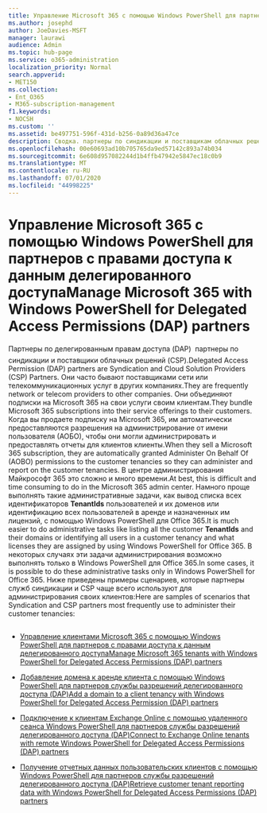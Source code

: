 ```yaml
---
title: Управление Microsoft 365 с помощью Windows PowerShell для партнеров с правами доступа к данным делегированного доступа
ms.author: josephd
author: JoeDavies-MSFT
manager: laurawi
audience: Admin
ms.topic: hub-page
ms.service: o365-administration
localization_priority: Normal
search.appverid:
- MET150
ms.collection:
- Ent_O365
- M365-subscription-management
f1.keywords:
- NOCSH
ms.custom: ''
ms.assetid: be497751-596f-431d-b256-0a89d36a47ce
description: Сводка. партнеры по синдикации и поставщикам облачных решений (CSP) могут использовать Windows PowerShell для управления клиентскими клиентами Microsoft 365.
ms.openlocfilehash: 00e60693ad10b705765da9ed57142c893a74b034
ms.sourcegitcommit: 6e608d957082244d1b4ffb47942e5847ec18c0b9
ms.translationtype: MT
ms.contentlocale: ru-RU
ms.lasthandoff: 07/01/2020
ms.locfileid: "44998225"
---
```

# <a name="manage-microsoft-365-with-windows-powershell-for-delegated-access-permissions-dap-partners"></a><span data-ttu-id="fcb02-103">Управление Microsoft 365 с помощью Windows PowerShell для партнеров с правами доступа к данным делегированного доступа</span><span class="sxs-lookup"><span data-stu-id="fcb02-103">Manage Microsoft 365 with Windows PowerShell for Delegated Access Permissions (DAP) partners</span></span>

<span data-ttu-id="fcb02-104">Партнеры по делегированным правам доступа (DAP)  партнеры по синдикации и поставщики облачных решений (CSP).</span><span class="sxs-lookup"><span data-stu-id="fcb02-104">Delegated Access Permission (DAP) partners are Syndication and Cloud Solution Providers (CSP) Partners.</span></span> <span data-ttu-id="fcb02-105">Они часто бывают поставщиками сети или телекоммуникационных услуг в других компаниях.</span><span class="sxs-lookup"><span data-stu-id="fcb02-105">They are frequently network or telecom providers to other companies.</span></span> <span data-ttu-id="fcb02-106">Они объединяют подписки на Microsoft 365 на свои услуги своим клиентам.</span><span class="sxs-lookup"><span data-stu-id="fcb02-106">They bundle Microsoft 365 subscriptions into their service offerings to their customers.</span></span> <span data-ttu-id="fcb02-107">Когда вы продаете подписку на Microsoft 365, им автоматически предоставляются разрешения на администрирование от имени пользователя (АОБО), чтобы они могли администрировать и предоставлять отчеты для клиентов клиенты.</span><span class="sxs-lookup"><span data-stu-id="fcb02-107">When they sell a Microsoft 365 subscription, they are automatically granted Administer On Behalf Of (AOBO) permissions to the customer tenancies so they can administer and report on the customer tenancies.</span></span> <span data-ttu-id="fcb02-108">В центре администрирования Майкрософт 365 это сложно и много времени.</span><span class="sxs-lookup"><span data-stu-id="fcb02-108">At best, this is difficult and time consuming to do in the Microsoft 365 admin center.</span></span> <span data-ttu-id="fcb02-109">Намного проще выполнять такие административные задачи, как вывод списка всех идентификаторов **TenantIds** пользователей и их доменов или идентификацию всех пользователей в аренде и назначенных им лицензий, с помощью Windows PowerShell для Office 365.</span><span class="sxs-lookup"><span data-stu-id="fcb02-109">It is much easier to do administrative tasks like listing all the customer **TenantIds** and their domains or identifying all users in a customer tenancy and what licenses they are assigned by using Windows PowerShell for Office 365.</span></span> <span data-ttu-id="fcb02-110">В некоторых случаях эти задачи администрирования возможно выполнять только в Windows PowerShell для Office 365.</span><span class="sxs-lookup"><span data-stu-id="fcb02-110">In some cases, it is possible to do these administrative tasks only in Windows PowerShell for Office 365.</span></span> <span data-ttu-id="fcb02-111">Ниже приведены примеры сценариев, которые партнеры служб синдикации и CSP чаще всего используют для администрирования своих клиентов:</span><span class="sxs-lookup"><span data-stu-id="fcb02-111">Here are samples of scenarios that Syndication and CSP partners most frequently use to administer their customer tenancies:</span></span>
  
## 

- [<span data-ttu-id="fcb02-112">Управление клиентами Microsoft 365 с помощью Windows PowerShell для партнеров с правами доступа к данным делегированного доступа</span><span class="sxs-lookup"><span data-stu-id="fcb02-112">Manage Microsoft 365 tenants with Windows PowerShell for Delegated Access Permissions (DAP) partners</span></span>](manage-office-365-tenants-with-windows-powershell-for-delegated-access-permissio.md)
    
- [<span data-ttu-id="fcb02-113">Добавление домена к аренде клиента с помощью Windows PowerShell для партнеров службы разрешений делегированного доступа (DAP)</span><span class="sxs-lookup"><span data-stu-id="fcb02-113">Add a domain to a client tenancy with Windows PowerShell for Delegated Access Permission (DAP) partners</span></span>](add-a-domain-to-a-client-tenancy-with-windows-powershell-for-delegated-access-pe.md)
    
- [<span data-ttu-id="fcb02-114">Подключение к клиентам Exchange Online с помощью удаленного сеанса Windows PowerShell для партнеров службы разрешений делегированного доступа (DAP)</span><span class="sxs-lookup"><span data-stu-id="fcb02-114">Connect to Exchange Online tenants with remote Windows PowerShell for Delegated Access Permissions (DAP) partners</span></span>](connect-to-exchange-online-tenants-with-remote-windows-powershell-for-delegated.md)
    
- [<span data-ttu-id="fcb02-115">Получение отчетных данных пользовательских клиентов с помощью Windows PowerShell для партнеров службы разрешений делегированного доступа (DAP)</span><span class="sxs-lookup"><span data-stu-id="fcb02-115">Retrieve customer tenant reporting data with Windows PowerShell for Delegated Access Permissions (DAP) partners</span></span>](retrieve-customer-tenant-reporting-data-with-windows-powershell-for-delegated-ac.md)
    

    

